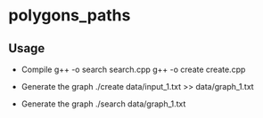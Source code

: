 # polygons_paths

## Usage

- Compile
g++ -o search search.cpp
g++ -o create create.cpp

- Generate the graph
./create data/input_1.txt >> data/graph_1.txt

- Generate the graph
./search data/graph_1.txt
